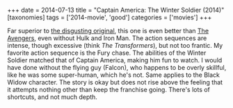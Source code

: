 +++
date = 2014-07-13
title = "Captain America: The Winter Soldier (2014)"
[taxonomies]
tags = ['2014-movie', 'good']
categories = ['movies']
+++

Far superior to [the disgusting original], this one is even better than
[The Avengers], even without Hulk and Iron Man. The action sequences are
intense, though excessive (think *The Transformers*), but not too
frantic. My favorite action sequence is the Fury chase. The abilities of
the Winter Soldier matched that of Captain America, making him fun to
watch. I would have done without the flying guy (Falcon), who happens to
be overly skillful, like he was some super-human, which he's not. Same
applies to the Black Widow character. The story is okay but does not
rise above the feeling that it attempts nothing other than keep the
franchise going. There's lots of shortcuts, and not much depth.

  [the disgusting original]: @/captain-america-the-first-avenger-2011.md
  [The Avengers]: @/the-avengers-2012.md
